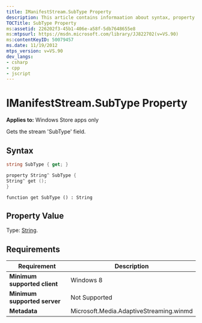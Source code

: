 ```yaml
---
title: IManifestStream.SubType Property
description: This article contains informaation about syntax, property value, and requirements for the IManifestStream.SubType property.
TOCTitle: SubType Property
ms:assetid: 226202f3-45b1-406e-a58f-5db7648655e8
ms:mtpsurl: https://msdn.microsoft.com/library/JJ822702(v=VS.90)
ms:contentKeyID: 50079457
ms.date: 11/19/2012
mtps_version: v=VS.90
dev_langs:
- csharp
- cpp
- jscript
---
```


# IManifestStream.SubType Property

**Applies to:** Windows Store apps only

Gets the stream 'SubType' field.

## Syntax

```csharp
string SubType { get; }
```

```cpp
property String^ SubType {
String^ get ();
}
```

```jscript
function get SubType () : String
```

## Property Value

Type: [String](https://msdn.microsoft.com/library/s1wwdcbf).

## Requirements

|Requirement|Description|
|--- |--- |
|**Minimum supported client**|Windows 8|
|**Minimum supported server**|Not Supported|
|**Metadata**|Microsoft.Media.AdaptiveStreaming.winmd|

